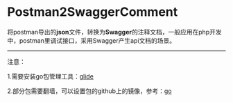 # Postman2SwaggerComment
将postman导出的**json**文件，转换为**Swagger**的注释文档，一般应用在php开发中，postman里调试接口，采用Swagger产生api文档的场景。

-------

注意：

1.需要安装go包管理工具：[glide](https://github.com/Masterminds/glide)

2.部分包需要翻墙，可以设置包的github上的镜像，参考：[go](https://github.com/golang/go)
